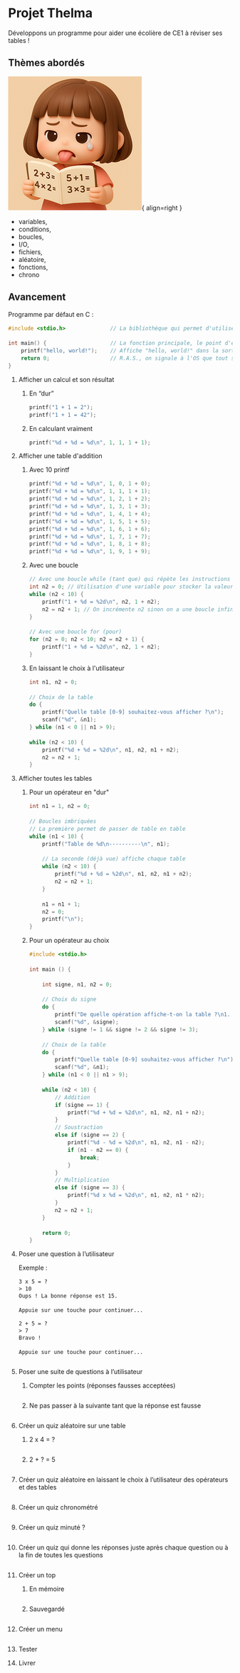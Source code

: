 # Projet Thelma

Développons un programme pour aider une écolière de CE1 à réviser ses tables !

## Thèmes abordés

![Thelma](../images/cours/bts-1/10/thelma.png){ align=right }

+   variables, 
+   conditions, 
+   boucles, 
+   I/O, 
+   fichiers, 
+   aléatoire, 
+   fonctions, 
+   chrono

## Avancement

Programme par défaut en C :

```c
#include <stdio.h>              // La bibliothèque qui permet d'utiliser printf.

int main() {                    // La fonction principale, le point d'entrée du programme.
    printf("hello, world!");    // Affiche "hello, world!" dans la sortie standard.
    return 0;                   // R.A.S., on signale à l'OS que tout s'est bien passé.
}
```

1.  Afficher un calcul et son résultat

    1.  En “dur”

        ```c
        printf("1 + 1 = 2");  
        printf("1 + 1 = 42");  
        ```

    2. En calculant vraiment
    
        ```c
        printf("%d + %d = %d\n", 1, 1, 1 + 1);
        ```


2.  Afficher une table d'addition

    1.  Avec 10 printf

        ```c
        printf("%d + %d = %d\n", 1, 0, 1 + 0);
        printf("%d + %d = %d\n", 1, 1, 1 + 1);
        printf("%d + %d = %d\n", 1, 2, 1 + 2);
        printf("%d + %d = %d\n", 1, 3, 1 + 3);
        printf("%d + %d = %d\n", 1, 4, 1 + 4);
        printf("%d + %d = %d\n", 1, 5, 1 + 5);
        printf("%d + %d = %d\n", 1, 6, 1 + 6);
        printf("%d + %d = %d\n", 1, 7, 1 + 7);
        printf("%d + %d = %d\n", 1, 8, 1 + 8);
        printf("%d + %d = %d\n", 1, 9, 1 + 9);
        ```

    2.  Avec une boucle

        ```c
        // Avec une boucle while (tant que) qui répète les instructions qu'elle contient tant que la condition est vraie.
        int n2 = 0; // Utilisation d'une variable pour stocker la valeur à ajouter qui s'incrémente à chaque itération de la boucle.
        while (n2 < 10) {
            printf("1 + %d = %2d\n", n2, 1 + n2);
            n2 = n2 + 1; // On incrémente n2 sinon on a une boucle infinie.
        }

        // Avec une boucle for (pour)
        for (n2 = 0; n2 < 10; n2 = n2 + 1) {
            printf("1 + %d = %2d\n", n2, 1 + n2);
        }
        ```

    3.  En laissant le choix à l'utilisateur
    
        ```c
        int n1, n2 = 0;

        // Choix de la table
        do {
            printf("Quelle table [0-9] souhaitez-vous afficher ?\n");
            scanf("%d", &n1);
        } while (n1 < 0 || n1 > 9);

        while (n2 < 10) {
            printf("%d + %d = %2d\n", n1, n2, n1 + n2);
            n2 = n2 + 1;
        }
        ```

3.  Afficher toutes les tables

    1.  Pour un opérateur en "dur"

        ```c
        int n1 = 1, n2 = 0;

        // Boucles imbriquées
        // La première permet de passer de table en table
        while (n1 < 10) {
            printf("Table de %d\n----------\n", n1);
            
            // La seconde (déjà vue) affiche chaque table
            while (n2 < 10) {
                printf("%d + %d = %2d\n", n1, n2, n1 + n2);
                n2 = n2 + 1;
            }

            n1 = n1 + 1;
            n2 = 0;
            printf("\n");
        }
        ```

    2. Pour un opérateur au choix 

        ```c
        #include <stdio.h>

        int main () {

            int signe, n1, n2 = 0;

            // Choix du signe
            do {
                printf("De quelle opération affiche-t-on la table ?\n1. Addition\n2. Soustraction\n3. Multiplication\n> ");
                scanf("%d", &signe);
            } while (signe != 1 && signe != 2 && signe != 3);

            // Choix de la table
            do {
                printf("Quelle table [0-9] souhaitez-vous afficher ?\n");
                scanf("%d", &n1);
            } while (n1 < 0 || n1 > 9);

            while (n2 < 10) {
                // Addition
                if (signe == 1) {
                    printf("%d + %d = %2d\n", n1, n2, n1 + n2);
                }
                // Soustraction
                else if (signe == 2) {
                    printf("%d - %d = %2d\n", n1, n2, n1 - n2);
                    if (n1 - n2 == 0) {
                        break;
                    }
                }
                // Multiplication
                else if (signe == 3) {
                    printf("%d x %d = %2d\n", n1, n2, n1 * n2);
                }
                n2 = n2 + 1;
            }

            return 0;
        }
        ```
    
4.  Poser une question à l’utilisateur

    Exemple :
    ```output
    3 x 5 = ?
    > 10
    Oups ! La bonne réponse est 15.
    
    Appuie sur une touche pour continuer...
    ```

    ```output
    2 + 5 = ?
    > 7
    Bravo !
    
    Appuie sur une touche pour continuer...
    ```

    ```c
    
    ```
    
5.  Poser une suite de questions à l’utilisateur

    1. Compter les points (réponses fausses acceptées)

    ```c
    
    ```
    
    2. Ne pas passer à la suivante tant que la réponse est fausse

    ```c
    
    ```
    
6. Créer un quiz aléatoire sur une table

    1. 2 x 4 = ?

    ```c
    
    ```
    
    2. 2 + ? = 5

    ```c
    
    ```
    
7. Créer un quiz aléatoire en laissant le choix à l’utilisateur des opérateurs et des tables

    ```c
    
    ```
    
8. Créer un quiz chronométré

    ```c
    
    ```
    
9. Créer un quiz minuté ?

    ```c
    
    ```
    
10. Créer un quiz qui donne les réponses juste après chaque question ou à la fin de toutes les questions 

    ```c
    
    ```
    
11. Créer un top
    1. En mémoire

    ```c
    
    ```
    
    2. Sauvegardé

    ```c
    
    ```
    
12. Créer un menu

    ```c
    
    ```
    
13. Tester
    
14. Livrer